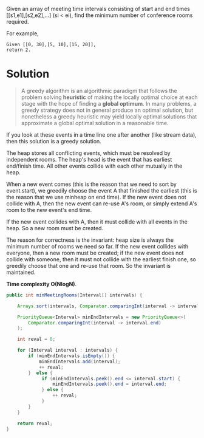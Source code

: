 Given an array of meeting time intervals consisting of start and end times [[s1,e1],[s2,e2],...] (si < ei), find the minimum number of conference rooms required.

For example,
```
Given [[0, 30],[5, 10],[15, 20]],
return 2.
```
# Solution

> A greedy algorithm is an algorithmic paradigm that follows the problem solving __heuristic__ of making the locally optimal choice at each stage with the hope of finding a __global optimum__. In many problems, a greedy strategy does not in general produce an optimal solution, but nonetheless a greedy heuristic may yield locally optimal solutions that approximate a global optimal solution in a reasonable time.

If you look at these events in a time line one after another (like stream data), then this solution is a greedy solution.

The heap stores all conflicting events, which must be resolved by independent rooms. The heap's head is the event that has earliest end/finish time. All other events collide with each other mutually in the heap.

When a new event comes (this is the reason that we need to sort by event.start), we greedily choose the event A that finished the earliest (this is the reason that we use minheap on end time). If the new event does not collide with A, then the new event can re-use A's room, or simply extend A's room to the new event's end time.

If the new event collides with A, then it must collide with all events in the heap. So a new room must be created.

The reason for correctness is the invariant: heap size is always the minimum number of rooms we need so far. If the new event collides with everyone, then a new room must be created; if the new event does not collide with someone, then it must not collide with the earliest finish one, so greedily choose that one and re-use that room. So the invariant is maintained.

__Time complexity O(NlogN)__.

```java
public int minMeetingRooms(Interval[] intervals) {

    Arrays.sort(intervals, Comparator.comparingInt(interval -> interval.start));

    PriorityQueue<Interval> minEndIntervals = new PriorityQueue<>(
        Comparator.comparingInt(interval -> interval.end)
    );

    int reval = 0;

    for (Interval interval : intervals) {
        if (minEndIntervals.isEmpty()) {
            minEndIntervals.add(interval);
            ++ reval;
        }  else {
             if (minEndIntervals.peek().end <= interval.start) {
                 minEndIntervals.peek().end = interval.end;
             } else {
                 ++ reval;
             }
        }
    }

    return reval;
}
```



